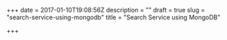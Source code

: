 +++
date = 2017-01-10T19:08:56Z
description = ""
draft = true
slug = "search-service-using-mongodb"
title = "Search Service using MongoDB"

+++




